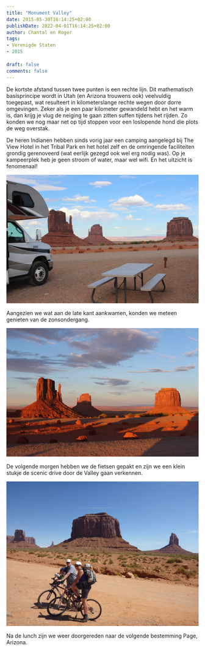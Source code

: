 ```yaml
---
title: "Monument Valley"
date: 2015-05-30T16:14:25+02:00
publishDate: 2022-04-01T16:14:25+02:00
author: Chantal en Roger
tags:
- Verenigde Staten
- 2015

draft: false
comments: false
---
```


De kortste afstand tussen twee punten is een rechte lijn. Dit mathematisch basisprincipe wordt in Utah (en Arizona trouwens ook) veelvuldig toegepast, wat resulteert in kilometerslange rechte wegen door dorre omgevingen. Zeker als je een paar kilometer gewandeld hebt en het warm is, dan krijg je vlug de neiging te gaan zitten suffen tijdens het rijden. Zo konden we nog maar net op tijd stoppen voor een loslopende hond die plots de weg overstak.

De heren Indianen hebben sinds vorig jaar een camping aangelegd bij The View Hotel in het Tribal Park en het hotel zelf en de omringende faciliteiten grondig gerenoveerd (wat eerlijk gezegd ook wel erg nodig was). Op je kampeerplek heb je geen stroom of water, maar wel wifi. En het uitzicht is fenomenaal!

![Monument Valley](./images/IMG_78864.jpg)

Aangezien we wat aan de late kant aankwamen, konden we meteen genieten van de zonsondergang.

![Monument Valley](./images/IMG_78874.jpg)

De volgende morgen hebben we de fietsen gepakt en zijn we een klein stukje de scenic drive door de Valley gaan verkennen.

![Monument Valley](./images/P10106174.jpg)

Na de lunch zijn we weer doorgereden naar de volgende bestemming Page, Arizona.
